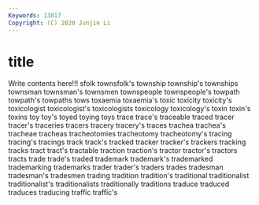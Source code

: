 ```yaml
---
Keywords: 13817
Copyright: (C) 2020 Junjie Li
---
```


# title

Write contents here!!!
sfolk 
townsfolk's 
township 
township's 
townships 
townsman 
townsman's 
townsmen
townspeople 
townspeople's 
towpath 
towpath's 
towpaths 
tows 
toxaemia 
toxaemia's 
toxic 
toxicity
toxicity's 
toxicologist 
toxicologist's 
toxicologists 
toxicology 
toxicology's 
toxin 
toxin's 
toxins 
toy
toy's 
toyed 
toying 
toys 
trace 
trace's 
traceable 
traced 
tracer 
tracer's
traceries 
tracers 
tracery 
tracery's 
traces 
trachea 
trachea's 
tracheae 
tracheas 
tracheotomies
tracheotomy 
tracheotomy's 
tracing 
tracing's 
tracings 
track 
track's 
tracked 
tracker 
tracker's
trackers 
tracking 
tracks 
tract 
tract's 
tractable 
traction 
traction's 
tractor 
tractor's
tractors 
tracts 
trade 
trade's 
traded 
trademark 
trademark's 
trademarked 
trademarking 
trademarks
trader 
trader's 
traders 
trades 
tradesman 
tradesman's 
tradesmen 
trading 
tradition 
tradition's
traditional 
traditionalist 
traditionalist's 
traditionalists 
traditionally 
traditions 
traduce 
traduced 
traduces 
traducing
traffic 
traffic's 
